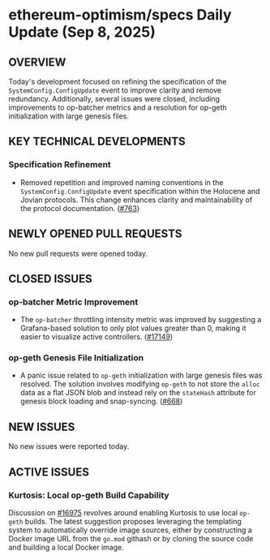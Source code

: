 # ethereum-optimism/specs Daily Update (Sep 8, 2025)
## OVERVIEW 
Today's development focused on refining the specification of the `SystemConfig.ConfigUpdate` event to improve clarity and remove redundancy. Additionally, several issues were closed, including improvements to op-batcher metrics and a resolution for op-geth initialization with large genesis files.

## KEY TECHNICAL DEVELOPMENTS

### Specification Refinement
*   Removed repetition and improved naming conventions in the `SystemConfig.ConfigUpdate` event specification within the Holocene and Jovian protocols. This change enhances clarity and maintainability of the protocol documentation. ([#763](https://github.com/ethereum-optimism/specs/pull/763))

## NEWLY OPENED PULL REQUESTS
No new pull requests were opened today.

## CLOSED ISSUES

### op-batcher Metric Improvement
*   The `op-batcher` throttling intensity metric was improved by suggesting a Grafana-based solution to only plot values greater than 0, making it easier to visualize active controllers. ([#17149](https://github.com/ethereum-optimism/specs/issues/17149))

### op-geth Genesis File Initialization
*   A panic issue related to `op-geth` initialization with large genesis files was resolved. The solution involves modifying `op-geth` to not store the `alloc` data as a flat JSON blob and instead rely on the `stateHash` attribute for genesis block loading and snap-syncing. ([#668](https://github.com/ethereum-optimism/specs/issues/668))

## NEW ISSUES
No new issues were reported today.

## ACTIVE ISSUES

### Kurtosis: Local op-geth Build Capability
Discussion on [#16975](https://github.com/ethereum-optimism/specs/issues/16975) revolves around enabling Kurtosis to use local `op-geth` builds. The latest suggestion proposes leveraging the templating system to automatically override image sources, either by constructing a Docker image URL from the `go.mod` githash or by cloning the source code and building a local Docker image.